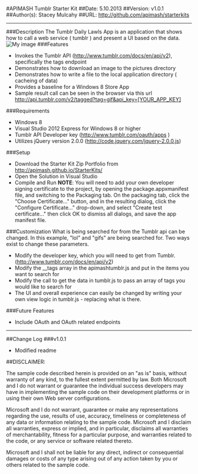 #APIMASH Tumblr Starter Kit
##Date: 5.10.2013
##Version: v1.0.1
##Author(s): Stacey Mulcahy 
##URL: http://github.com/apimash/starterkits

----------
###Description
The Tumblr Daily Lawls App is an application that shows how to call a web service ( tumblr ) and present a UI based on the data.
![My image](username.github.com/repository/img/image.jpg) 
###Features
 - Invokes the Tumblr API (http://www.tumblr.com/docs/en/api/v2), specifically the tags endpoint
 - Demonstrates how to download an image to the pictures directory
 - Demonstrates how to write a file to the local application directory ( cacheing of data)
 - Provides a baseline for a Windows 8 Store App
 - Sample result call can be seen in the browser via this url http://api.tumblr.com/v2/tagged?tag=gif&api_key=[YOUR_APP_KEY]

###Requirements

 - Windows 8
 - Visual Studio 2012 Express for Windows 8 or higher
 - Tumblr API Developer key (http://www.tumblr.com/oauth/apps ) 
 - Utilizes jQuery version 2.0.0 (http://code.jquery.com/jquery-2.0.0.js)

###Setup

 - Download the Starter Kit Zip Portfolio from http://apimash.github.io/StarterKits/
 - Open the Solution in Visual Studio
 - Compile and Run
 **NOTE**: You will need to add your own developer signing certificate to the project, by opening the package.appxmanifest file, and switching to the Packaging tab. On the packaging tab, click the "Choose Certificate..." button, and in the resulting dialog, click the "Configure Certificate..." drop-down, and select "Create test certificate..." then click OK to dismiss all dialogs, and save the app manifest file.

###Customization
What is being searched for from the Tumblr api can be changed. In this example, "lol" and "gifs" are being searched for. Two ways exist to change
these parameters.
- Modify the developer key, which you will need to get from Tumblr.(http://www.tumblr.com/docs/en/api/v2)
- Modify the __tags array in the apimashtumblr.js and put in the items you want to search for
- Modify the call to get the data in tumblr.js to pass an array of tags you would like to search for
- The UI and overall experience can easily be changed by writing your own view logic in tumblr.js - replacing what is there. 

###Future Features
 - Include OAuth and OAuth related endpoints 

----------

##Change Log
###v1.0.1
- Modified readme

##DISCLAIMER: 
 
The sample code described herein is provided on an "as is" basis, without warranty of any kind, to the fullest extent permitted by law. Both Microsoft and I do not warrant or guarantee the individual success developers may have in implementing the sample code on their development platforms or in using their own Web server configurations. 
 
Microsoft and I do not warrant, guarantee or make any representations regarding the use, results of use, accuracy, timeliness or completeness of any data or information relating to the sample code. Microsoft and I disclaim all warranties, express or implied, and in particular, disclaims all warranties of merchantability, fitness for a particular purpose, and warranties related to the code, or any service or software related thereto. 
 
Microsoft and I shall not be liable for any direct, indirect or consequential damages or costs of any type arising out of any action taken by you or others related to the sample code.

